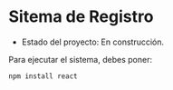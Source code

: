 <h1> Sitema de Registro</h1>

- Estado del proyecto: En construcción. 

Para ejecutar el sistema, debes poner: 

```npm install react```
